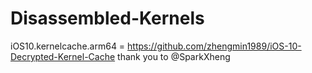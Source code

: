 # Disassembled-Kernels

iOS10.kernelcache.arm64 = https://github.com/zhengmin1989/iOS-10-Decrypted-Kernel-Cache thank you to @SparkXheng
